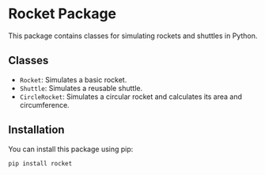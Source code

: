 # Rocket Package

This package contains classes for simulating rockets and shuttles in Python.

## Classes

- `Rocket`: Simulates a basic rocket.
- `Shuttle`: Simulates a reusable shuttle.
- `CircleRocket`: Simulates a circular rocket and calculates its area and circumference.

## Installation

You can install this package using pip:

```bash
pip install rocket
